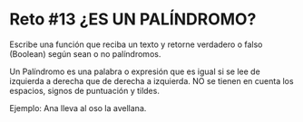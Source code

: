 <!-- trunk-ignore-all(prettier) -->
# Reto #13 ¿ES UN PALÍNDROMO?

Escribe una función que reciba un texto y retorne verdadero o falso (Boolean) según sean o no palíndromos.

Un Palíndromo es una palabra o expresión que es igual si se lee de izquierda a derecha que de derecha a izquierda.
NO se tienen en cuenta los espacios, signos de puntuación y tildes.

Ejemplo: Ana lleva al oso la avellana.
